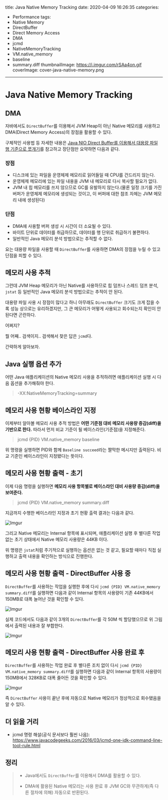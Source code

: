 title: Java Native Memory Tracking
date: 2020-04-09 16:26:35
categories:
  - Performance
tags:
  - Native Memory
  - DirectBuffer
  - Direct Memory Access
  - DMA
  - jcmd
  - NativeMemoryTracking
  - VM.native_memory
  - baseline
  - summary.diff
thumbnailImage: https://i.imgur.com/rSAa4on.gif
coverImage: cover-java-native-memory.png
---
# Java Native Memory Tracking

## DMA

자바에서도 `DirectBuffer`를 이용해서 JVM Heap이 아닌 Native 메모리를 사용하고 DMA(Direct Memory Access)의 장점을 활용할 수 있다.

구체적인 사용법 등 자세한 내용은 [Java NIO Direct Buffer를 이용해서 대용량 파일 행 기준으로 쪼개기](https://homoefficio.github.io/2019/02/27/Java-NIO-Direct-Buffer를-이용해서-대용량-파일-행-기준으로-쪼개기/)를 참고하고 장단점만 요약하면 다음과 같다.

### 장점

- 디스크에 있는 파일을 운영체제 메모리로 읽어들일 때 CPU를 건드리지 않는다.
- 운영체제 메모리에 있는 파일 내용을 JVM 내 메모리로 다시 복사할 필요가 없다.
- JVM 내 힙 메모리를 쓰지 않으므로 GC를 유발하지 않는다.(물론 일정 크기를 가진 버퍼가 운영체제 메모리에 생성되는 것이고, 이 버퍼에 대한 참조 자체는 JVM 메모리 내에 생성된다)

### 단점

- DMA에 사용할 버퍼 생성 시 시간이 더 소요될 수 있다.
- 바이트 단위로 데이터를 취급하므로, 데이터를 행 단위로 취급하기 불편하다.
- 일반적인 Java 메모리 분석 방법으로는 추적할 수 없다.

요는 대용량 파일을 사용할 때 `DirectBuffer`를 사용하면 DMA의 장점을 누릴 수 있고 단점을 피할 수 있다.


## 메모리 사용 추적

그런데 JVM Heap 메모리가 아닌 Native를 사용하므로 힙 덤프나 스레드 덤프 분석, `jstat` 등 일반적인 Java 메모리 분석 방법으로는 추적이 안 된다.

대용량 파일 사용 시 장점이 많다고 하니 아무래도 `DirectBuffer` 크기도 크게 잡을 수록 성능 상으로는 유리하겠지만, 그 큰 메모리가 어떻게 사용되고 회수되는지 확인이 안 된다면 곤란하다.

어쩌지?

뭘 어째.. 검색이지.. 검색해서 찾은 답은 `jcmd`다. 

간략하게 알아보자.


## Java 실행 옵션 추가

어떤 Java 애플리케이션의 Native 메모리 사용을 추적하려면 애플리케이션 실행 시 다음 옵션을 추가해줘야 한다.

>-XX:NativeMemoryTracking=summary


## 메모리 사용 현황 베이스라인 지정

이제부터 알아볼 메모리 사용 추적 방법은 **어떤 기준점 대비 메모리 사용량 증감(diff)을 기반으로 한다.** 따라서 먼저 비교 기준이 될 베이스라인(기준점)을 지정해준다.

>jcmd {PID} VM.native_memory baseline

위 명령을 실행하면 PID와 함께 `Baseline succeed`라는 짤막한 메시지만 출력된다. 비교 기준인 베이스라인이 지정됐다는 뜻이다.


## 메모리 사용 현황 출력 - 초기

이제 다음 명령을 실행하면 **메모리 사용 항목별로 베이스라인 대비 사용량 증감(diff)을 보여준다.**

>jcmd {PID} VM.native_memory summary.diff

지금까지 수행한 베이스라인 지정과 초기 현황 출력 결과는 다음과 같다.

![Imgur](https://i.imgur.com/SGbIKgm.png)

그리고 Native 메모리는 Internal 항목에 표시되며, 애플리케이션 실행 후 별다른 작업 없는 초기 상태에서 Native 메모리 사용량은 44KB 이다.

위 명령은 `jstat`처럼 주기적으로 실행하는 옵션은 없는 것 같고, 필요할 때마다 직접 실행하고 출력 내용을 확인하는 방식으로 진행한다.


## 메모리 사용 현황 출력 - DirectBuffer 사용 중

`DirectBuffer`를 사용하는 작업을 실행한 후에 다시 `jcmd {PID} VM.native_memory summary.diff`를 실행하면 다음과 같이 Internal 항목의 사용량이 기존 44KB에서 150MB로 대폭 늘어난 것을 확인할 수 있다.

![Imgur](https://i.imgur.com/t9gmDhx.png)

실제 코드에서도 다음과 같이 3개의 `DirectBuffer`를 각 50M 씩 할당했으므로 위 그림에서 출력된 내용과 잘 부합한다.

![Imgur](https://i.imgur.com/2AfnkJj.png)


## 메모리 사용 현황 출력 - DirectBuffer 사용 완료 후

`DirectBuffer`를 사용하는 작업 완료 후 별다른 조치 없이 다시 `jcmd {PID} VM.native_memory summary.diff`를 실행하면 다음과 같이 Internal 항목의 사용량이 150MB에서 328KB로 대폭 줄어든 것을 확인할 수 있다.

![Imgur](https://i.imgur.com/PRG5Nqh.png)

즉 `DirectBuffer` 사용이 끝난 후에 자동으로 Native 메모리가 정상적으로 회수됐음을 알 수 있다.


## 더 읽을 거리

- jcmd 명령 해설(공식 문서보다 훨씬 나음): https://www.javacodegeeks.com/2016/03/jcmd-one-jdk-command-line-tool-rule.html


## 정리

>- Java에서도 `DirectBuffer`를 이용해서 DMA를 활용할 수 있다.
>
>- DMA에 활용된 Native 메모리는 사용 완료 후 JVM GC와 무관하게(즉 다른 절차에 의해) 자동으로 반환된다.


